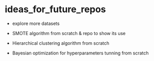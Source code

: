 # ideas_for_future_repos

- explore more datasets

- SMOTE algorithm from scratch & repo to show its use

- Hierarchical clustering algorithm from scratch

- Bayesian optimization for hyperparameters tunning from scratch
